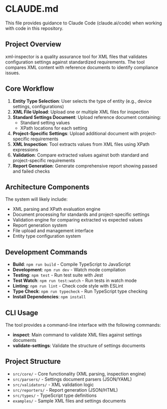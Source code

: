 # CLAUDE.md

This file provides guidance to Claude Code (claude.ai/code) when working with code in this repository.

## Project Overview

xml-inspector is a quality assurance tool for XML files that validates configuration settings against standardized requirements. The tool compares XML content with reference documents to identify compliance issues.

## Core Workflow

1. **Entity Type Selection**: User selects the type of entity (e.g., device settings, configurations)
2. **XML File Upload**: Upload one or multiple XML files for inspection
3. **Standard Settings Document**: Upload reference document containing:
   - Standard setting values
   - XPath locations for each setting
4. **Project-Specific Settings**: Upload additional document with project-specific requirements
5. **XML Inspection**: Tool extracts values from XML files using XPath expressions
6. **Validation**: Compare extracted values against both standard and project-specific requirements
7. **Report Generation**: Generate comprehensive report showing passed and failed checks

## Architecture Components

The system will likely include:
- XML parsing and XPath evaluation engine
- Document processing for standards and project-specific settings
- Validation engine for comparing extracted vs expected values
- Report generation system
- File upload and management interface
- Entity type configuration system

## Development Commands

- **Build**: `npm run build` - Compile TypeScript to JavaScript
- **Development**: `npm run dev` - Watch mode compilation
- **Testing**: `npm test` - Run test suite with Jest
- **Test Watch**: `npm run test:watch` - Run tests in watch mode
- **Linting**: `npm run lint` - Check code style with ESLint
- **Type Check**: `npm run typecheck` - Run TypeScript type checking
- **Install Dependencies**: `npm install`

## CLI Usage

The tool provides a command-line interface with the following commands:

- **inspect**: Main command to validate XML files against settings documents
- **validate-settings**: Validate the structure of settings documents

## Project Structure

- `src/core/` - Core functionality (XML parsing, inspection engine)
- `src/parsers/` - Settings document parsers (JSON/YAML)
- `src/validators/` - XML validation logic
- `src/reporters/` - Report generation (JSON/HTML)
- `src/types/` - TypeScript type definitions
- `examples/` - Sample XML files and settings documents